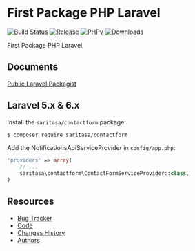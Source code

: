 # First Package PHP Laravel

[![Build Status](https://travis-ci.org/Saritasa/php-laravel-notifications-api.svg?branch=master)](https://travis-ci.org/Saritasa/php-laravel-notifications-api)
[![Release](https://img.shields.io/github/release/saritasa/php-laravel-notifications-api.svg)](https://github.com/Saritasa/php-laravel-notifications-api/releases)
[![PHPv](https://img.shields.io/packagist/php-v/saritasa/laravel-notifications-api.svg)](http://www.php.net)
[![Downloads](https://img.shields.io/packagist/dt/saritasa/laravel-notifications-api.svg)](https://packagist.org/packages/saritasa/laravel-notifications-api)

First Package PHP Laravel

## Documents
[Public Laravel Packagist](https://pusher.com/tutorials/publish-laravel-packagist)

## Laravel 5.x & 6.x

Install the ```saritasa/contactform``` package:

```bash
$ composer require saritasa/contactform
```

Add the NotificationsApiServiceProvider in ``config/app.php``:

```php
'providers' => array(
    // ...
    saritasa\contactform\ContactFormServiceProvider::class,
)
```

## Resources

* [Bug Tracker](http://github.com/saritasa/php-laravel-notifications-api/issues)
* [Code](http://github.com/saritasa/php-laravel-notifications-api)
* [Changes History](CHANGES.md)
* [Authors](http://github.com/saritasa/php-laravel-notifications-api/contributors)
